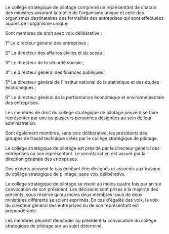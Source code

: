   

Le collège stratégique de pilotage comprend un représentant de chacun des ministres assurant la tutelle de l'organisme unique et celle des organismes destinataires des formalités des entreprises qui sont effectuées auprès de l'organisme unique.  

  

Sont membres de droit avec voix délibérative :  

  

1° Le directeur général des entreprises ;  

  

2° Le directeur des affaires civiles et du sceau ;  

  

3° Le directeur de la sécurité sociale ;  

  

4° Le directeur général des finances publiques ;  

  

5° Le directeur général de l'Institut national de la statistique et des études économiques ;  

  

6° Le directeur général de la performance économique et environnementale des entreprises.  

  

Les membres de droit du collège stratégique de pilotage peuvent se faire représenter par une ou plusieurs personnes désignées au sein de leur administration.  

  

Sont également membres, sans voix délibérative, les présidents des groupes de travail technique créés par le collège stratégique de pilotage.  

  

Le collège stratégique de pilotage est présidé par le directeur général des entreprises ou son représentant. Le secrétariat en est assuré par la direction générale des entreprises.  

  

Des experts peuvent le cas échéant être désignés et associés aux travaux du collège stratégique de pilotage, sans voix délibérative.  

  

Le collège stratégique de pilotage se réunit au moins quatre fois par an sur convocation de son président. Les décisions sont prises à la majorité des présents, sous réserve qu'au moins deux membres issus de deux ministères différents se soient exprimés. En cas d'égalité des voix, la voix du directeur général des entreprises ou de son représentant est prépondérante.  

  

Les membres peuvent demander au président la convocation du collège stratégique de pilotage sur un sujet déterminé.


  
